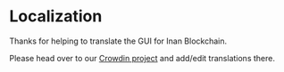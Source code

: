 # Localization

Thanks for helping to translate the GUI for Inan Blockchain.

Please head over to our [Crowdin project](https://crowdin.com/project/Inans-blockchain/) and add/edit translations there.
